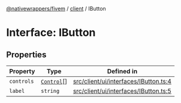 [@nativewrappers/fivem](../../README.md) / [client](../README.md) / IButton

# Interface: IButton

## Properties

| Property | Type | Defined in |
| ------ | ------ | ------ |
| `controls` | [`Control`](../enumerations/Control.md)[] | [src/client/ui/interfaces/IButton.ts:4](https://github.com/nativewrappers/fivem/blob/a98996c0c5fa01724c4f2137e7528f7f3c03bc27/src/client/ui/interfaces/IButton.ts#L4) |
| `label` | `string` | [src/client/ui/interfaces/IButton.ts:5](https://github.com/nativewrappers/fivem/blob/a98996c0c5fa01724c4f2137e7528f7f3c03bc27/src/client/ui/interfaces/IButton.ts#L5) |
